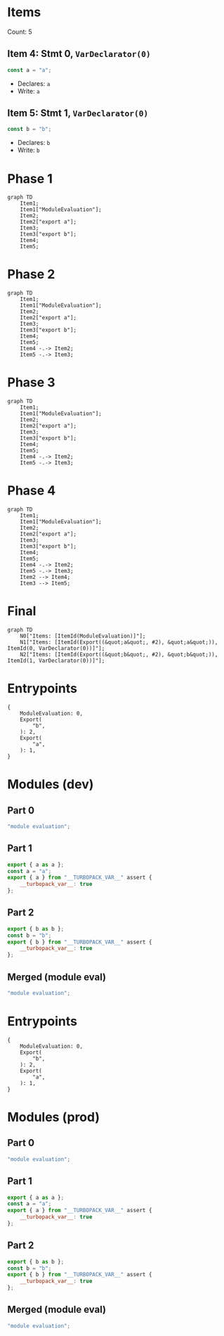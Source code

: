 # Items

Count: 5

## Item 4: Stmt 0, `VarDeclarator(0)`

```js
const a = "a";

```

- Declares: `a`
- Write: `a`

## Item 5: Stmt 1, `VarDeclarator(0)`

```js
const b = "b";

```

- Declares: `b`
- Write: `b`

# Phase 1
```mermaid
graph TD
    Item1;
    Item1["ModuleEvaluation"];
    Item2;
    Item2["export a"];
    Item3;
    Item3["export b"];
    Item4;
    Item5;
```
# Phase 2
```mermaid
graph TD
    Item1;
    Item1["ModuleEvaluation"];
    Item2;
    Item2["export a"];
    Item3;
    Item3["export b"];
    Item4;
    Item5;
    Item4 -.-> Item2;
    Item5 -.-> Item3;
```
# Phase 3
```mermaid
graph TD
    Item1;
    Item1["ModuleEvaluation"];
    Item2;
    Item2["export a"];
    Item3;
    Item3["export b"];
    Item4;
    Item5;
    Item4 -.-> Item2;
    Item5 -.-> Item3;
```
# Phase 4
```mermaid
graph TD
    Item1;
    Item1["ModuleEvaluation"];
    Item2;
    Item2["export a"];
    Item3;
    Item3["export b"];
    Item4;
    Item5;
    Item4 -.-> Item2;
    Item5 -.-> Item3;
    Item2 --> Item4;
    Item3 --> Item5;
```
# Final
```mermaid
graph TD
    N0["Items: [ItemId(ModuleEvaluation)]"];
    N1["Items: [ItemId(Export((&quot;a&quot;, #2), &quot;a&quot;)), ItemId(0, VarDeclarator(0))]"];
    N2["Items: [ItemId(Export((&quot;b&quot;, #2), &quot;b&quot;)), ItemId(1, VarDeclarator(0))]"];
```
# Entrypoints

```
{
    ModuleEvaluation: 0,
    Export(
        "b",
    ): 2,
    Export(
        "a",
    ): 1,
}
```


# Modules (dev)
## Part 0
```js
"module evaluation";

```
## Part 1
```js
export { a as a };
const a = "a";
export { a } from "__TURBOPACK_VAR__" assert {
    __turbopack_var__: true
};

```
## Part 2
```js
export { b as b };
const b = "b";
export { b } from "__TURBOPACK_VAR__" assert {
    __turbopack_var__: true
};

```
## Merged (module eval)
```js
"module evaluation";

```
# Entrypoints

```
{
    ModuleEvaluation: 0,
    Export(
        "b",
    ): 2,
    Export(
        "a",
    ): 1,
}
```


# Modules (prod)
## Part 0
```js
"module evaluation";

```
## Part 1
```js
export { a as a };
const a = "a";
export { a } from "__TURBOPACK_VAR__" assert {
    __turbopack_var__: true
};

```
## Part 2
```js
export { b as b };
const b = "b";
export { b } from "__TURBOPACK_VAR__" assert {
    __turbopack_var__: true
};

```
## Merged (module eval)
```js
"module evaluation";

```
